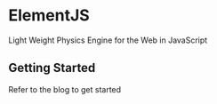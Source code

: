 # ElementJS
Light Weight Physics Engine for the Web in JavaScript


## Getting Started
Refer to the blog to get started
 
